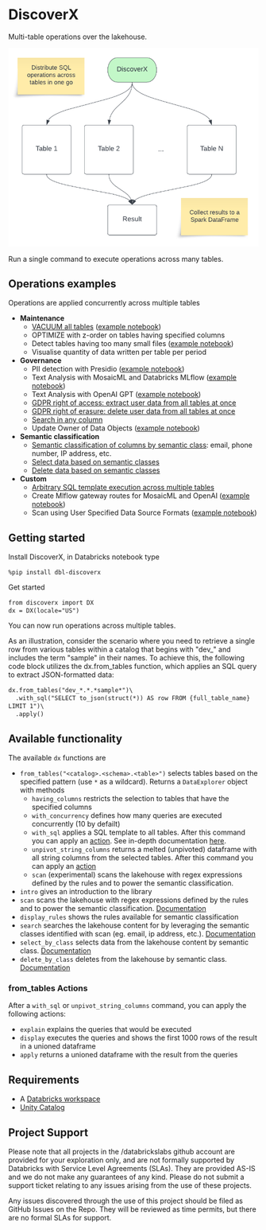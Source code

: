 # DiscoverX

Multi-table operations over the lakehouse.

![Multi-table operations](docs/images/DiscoverX_Multi-table_operations.png)

Run a single command to execute operations across many tables. 

## Operations examples

Operations are applied concurrently across multiple tables

* **Maintenance**
  * [VACUUM all tables](docs/Vacuum.md) ([example notebook](examples/vacuum_multiple_tables.py))
  * OPTIMIZE with z-order on tables having specified columns
  * Detect tables having too many small files ([example notebook](examples/detect_small_files.py))
  * Visualise quantity of data written per table per period
* **Governance**
  * PII detection with Presidio ([example notebook](examples/pii_detection_presidio.py))
  * Text Analysis with MosaicML and Databricks MLflow ([example notebook](examples/text_analysis_mosaicml_mlflow.py))
  * Text Analysis with OpenAI GPT ([example notebook](examples/text_analysis_openai_gpt.py))
  * [GDPR right of access: extract user data from all tables at once](docs/GDPR_RoA.md)
  * [GDPR right of erasure: delete user data from all tables at once](docs/GDPR_RoE.md)
  * [Search in any column](docs/Search.md)
  * Update Owner of Data Objects ([example notebook](examples/update_owner_of_data_objects.py))
* **Semantic classification**
  * [Semantic classification of columns by semantic class](docs/Semantic_classification.md): email, phone number, IP address, etc.
  * [Select data based on semantic classes](docs/Select_by_class.md)
  * [Delete data based on semantic classes](docs/Delete_by_class.md)
* **Custom**
  * [Arbitrary SQL template execution across multiple tables](docs/Arbitrary_multi-table_SQL.md)
  * Create Mlflow gateway routes for MosaicML and OpenAI ([example notebook](examples/mlflow_gateway_routes_examples.py))
  * Scan using User Specified Data Source Formats ([example notebook](examples/scan_with_user_specified_data_source_formats.py))

## Getting started

Install DiscoverX, in Databricks notebook type

```
%pip install dbl-discoverx
```

Get started

```
from discoverx import DX
dx = DX(locale="US")
```

You can now run operations across multiple tables. 

As an illustration, consider the scenario where you need to retrieve a single row from various tables within a catalog that begins with "dev_" and includes the term "sample" in their names. To achieve this, the following code block utilizes the dx.from_tables function, which applies an SQL query to extract JSON-formatted data:

```
dx.from_tables("dev_*.*.*sample*")\
  .with_sql("SELECT to_json(struct(*)) AS row FROM {full_table_name} LIMIT 1")\
  .apply()
```

## Available functionality

The available `dx` functions are

* `from_tables("<catalog>.<schema>.<table>")` selects tables based on the specified pattern (use `*` as a wildcard). Returns a `DataExplorer` object with methods
  * `having_columns` restricts the selection to tables that have the specified columns
  * `with_concurrency` defines how many queries are executed concurrently (10 by defailt)
  * `with_sql` applies a SQL template to all tables. After this command you can apply an [action](#from_tables-actions). See in-depth documentation [here](docs/Arbitrary_multi-table_SQL.md).
  * `unpivot_string_columns` returns a melted (unpivoted) dataframe with all string columns from the selected tables. After this command you can apply an [action](#from_tables-actions)
  * `scan` (experimental) scans the lakehouse with regex expressions defined by the rules and to power the semantic classification.
* `intro` gives an introduction to the library
* `scan` scans the lakehouse with regex expressions defined by the rules and to power the semantic classification. [Documentation](docs/Semantic_classification.md)
* `display_rules` shows the rules available for semantic classification
* `search` searches the lakehouse content for by leveraging the semantic classes identified with scan (eg. email, ip address, etc.). [Documentation](docs/Search.md)
* `select_by_class` selects data from the lakehouse content by semantic class. [Documentation](docs/Select_by_class.md)
* `delete_by_class` deletes from the lakehouse by semantic class. [Documentation](docs/Delete_by_class.md)


### from_tables Actions

After a `with_sql` or `unpivot_string_columns` command, you can apply the following actions:

* `explain` explains the queries that would be executed
* `display` executes the queries and shows the first 1000 rows of the result in a unioned dataframe
* `apply` returns a unioned dataframe with the result from the queries

## Requirements

* A [Databricks workspace](https://www.databricks.com/try-databricks#account)
* [Unity Catalog](https://www.databricks.com/product/unity-catalog)

## Project Support
Please note that all projects in the /databrickslabs github account are provided for your exploration only, and are not formally supported by Databricks with Service Level Agreements (SLAs).  They are provided AS-IS and we do not make any guarantees of any kind.  Please do not submit a support ticket relating to any issues arising from the use of these projects.

Any issues discovered through the use of this project should be filed as GitHub Issues on the Repo.  They will be reviewed as time permits, but there are no formal SLAs for support.

